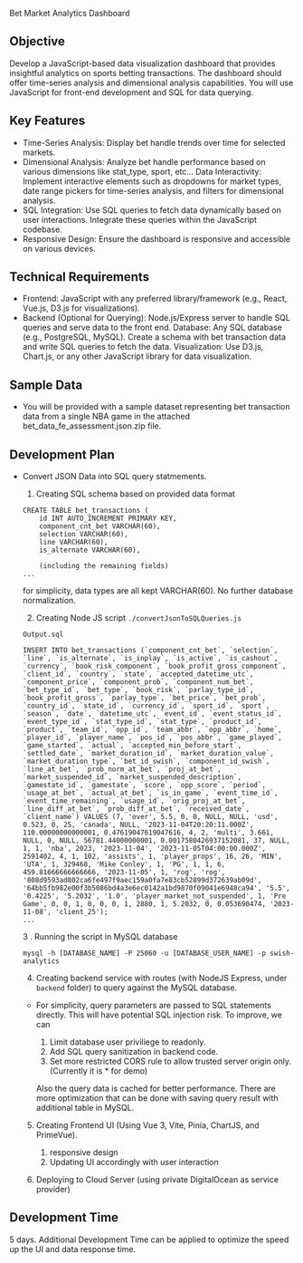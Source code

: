 Bet Market Analytics Dashboard

## Objective

Develop a JavaScript-based data visualization dashboard that provides insightful analytics on sports betting transactions. The dashboard should offer time-series analysis and dimensional analysis capabilities. You will use JavaScript for front-end development and SQL for data querying.

## Key Features

- Time-Series Analysis: Display bet handle trends over time for selected markets.
- Dimensional Analysis: Analyze bet handle performance based on various dimensions like stat_type, sport, etc...
  Data Interactivity: Implement interactive elements such as dropdowns for market types, date range pickers for time-series analysis, and filters for dimensional analysis.
- SQL Integration: Use SQL queries to fetch data dynamically based on user interactions. Integrate these queries within the JavaScript codebase.
- Responsive Design: Ensure the dashboard is responsive and accessible on various devices.

## Technical Requirements

- Frontend: JavaScript with any preferred library/framework (e.g., React, Vue.js, D3.js for visualizations).
- Backend (Optional for Querying): Node.js/Express server to handle SQL queries and serve data to the front end.
  Database: Any SQL database (e.g., PostgreSQL, MySQL). Create a schema with bet transaction data and write SQL queries to fetch the data.
  Visualization: Use D3.js, Chart.js, or any other JavaScript library for data visualization.

## Sample Data

- You will be provided with a sample dataset representing bet transaction data from a single NBA game in the attached bet_data_fe_assessment.json.zip file.

## Development Plan

- Convert JSON Data into SQL query statmements.

  1. Creating SQL schema based on provided data format

  ```
  CREATE TABLE bet_transactions (
      id INT AUTO_INCREMENT PRIMARY KEY,
      component_cnt_bet VARCHAR(60),
      selection VARCHAR(60),
      line VARCHAR(60),
      is_alternate VARCHAR(60),

      (including the remaining fields)
  ...
  ```

  for simplicity, data types are all kept VARCHAR(60). No further database normalization.

  2. Creating Node JS script `./convertJsonToSQLQueries.js`

  `Output.sql`

  ```
  INSERT INTO bet_transactions (`component_cnt_bet`, `selection`, `line`, `is_alternate`, `is_inplay`, `is_active`, `is_cashout`, `currency`, `book_risk_component`, `book_profit_gross_component`, `client_id`, `country`, `state`, `accepted_datetime_utc`, `component_price`, `component_prob`, `component_num_bet`, `bet_type_id`, `bet_type`, `book_risk`, `parlay_type_id`, `book_profit_gross`, `parlay_type`, `bet_price`, `bet_prob`, `country_id`, `state_id`, `currency_id`, `sport_id`, `sport`, `season`, `date`, `datetime_utc`, `event_id`, `event_status_id`, `event_type_id`, `stat_type_id`, `stat_type`, `product_id`, `product`, `team_id`, `opp_id`, `team_abbr`, `opp_abbr`, `home`, `player_id`, `player_name`, `pos_id`, `pos_abbr`, `game_played`, `game_started`, `actual`, `accepted_min_before_start`, `settled_date`, `market_duration_id`, `market_duration_value`, `market_duration_type`, `bet_id_swish`, `component_id_swish`, `line_at_bet`, `prob_norm_at_bet`, `proj_at_bet`, `market_suspended_id`, `market_suspended_description`, `gamestate_id`, `gamestate`, `score`, `opp_score`, `period`, `usage_at_bet`, `actual_at_bet`, `is_in_game`, `event_time_id`, `event_time_remaining`, `usage_id`, `orig_proj_at_bet`, `line_diff_at_bet`, `prob_diff_at_bet`, `received_date`, `client_name`) VALUES (7, 'over', 5.5, 0, 0, NULL, NULL, 'usd', 0.523, 0, 25, 'canada', NULL, '2023-11-04T20:20:11.000Z', 110.00000000000001, 0.47619047619047616, 4, 2, 'multi', 3.661, NULL, 0, NULL, 56781.44000000001, 0.0017580426937152081, 37, NULL, 1, 1, 'nba', 2023, '2023-11-04', '2023-11-05T04:00:00.000Z', 2591402, 4, 1, 102, 'assists', 1, 'player_props', 16, 26, 'MIN', 'UTA', 1, 329468, 'Mike Conley', 1, 'PG', 1, 1, 6, 459.81666666666666, '2023-11-05', 1, 'rog', 'rog', '808d9593ad802ca6fe497f9aec159a0fa7e83cb52899d372639ab09d', '64bb5fb982e00f3b5086bd4a3e6ec0142a1bd9870f09041e6948ca94', '5.5', '0.4225', '5.2032', '1.0', 'player_market_not_suspended', 1, 'Pre Game', 0, 0, 1, 0, 0, 0, 1, 2880, 1, 5.2032, 0, 0.053690474, '2023-11-08', 'client_25');
  ...

  ```

  3 . Running the script in MySQL database

  ```
  mysql -h [DATABASE_NAME] -P 25060 -u [DATABASE_USER_NAME] -p swish-analytics
  ```

  4. Creating backend service with routes (with NodeJS Express, under `backend` folder) to query against the MySQL database.

  - For simplicity, query parameters are passed to SQL statements directly. This will have potential SQL injection risk. To improve, we can

    1. Limit database user priviliege to readonly.
    2. Add SQL query sanitization in backend code.
    3. Set more restricted CORS rule to allow trusted server origin only. (Currently it is \* for demo)

    Also the query data is cached for better performance. There are more optimization that can be done with saving query result with additional table in MySQL.

  5. Creating Frontend UI (Using Vue 3, Vite, Pinia, ChartJS, and PrimeVue).

     1. responsive design
     2. Updating UI accordingly with user interaction

  6. Deploying to Cloud Server (using private DigitalOcean as service provider)

## Development Time

5 days. Additional Development Time can be applied to optimize the speed up the UI and data response time.
